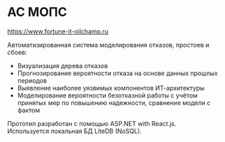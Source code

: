 # АС МОПС
https://www.fortune-it-oilchamp.ru

<div>
    <p>Автоматизированная система моделирования отказов, простоев и сбоев:</p>
    <ul>
        <li>Визуализация дерева отказов</li>
        <li>Прогнозирование вероятности отказа на основе данных прошлых периодов</li>
        <li>Выявление наиболее уязвимых компонентов ИТ-архитектуры</li>
        <li>Моделирование вероятности безотказной работы с учётом принятых мер по повышению надежности,
            сравнение модели с фактом
        </li>
    </ul>
</div>

Прототип разработан с помощью ASP.NET with React.js.
<br/>
Используется локальная БД LiteDB (NoSQL).
